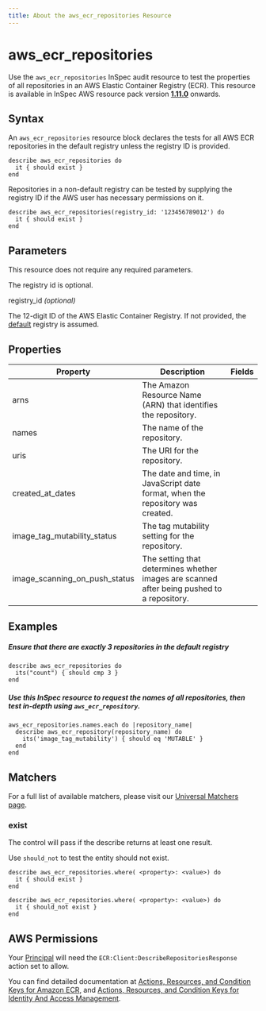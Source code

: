 ```yaml
---
title: About the aws_ecr_repositories Resource
---
```


# aws\_ecr\_repositories

Use the `aws_ecr_repositories` InSpec audit resource to test the properties of all repositories in an AWS Elastic Container Registry (ECR).
This resource is available in InSpec AWS resource pack version **[1.11.0](https://github.com/inspec/inspec-aws/releases/tag/v1.11.0)** onwards.

## Syntax

An `aws_ecr_repositories` resource block declares the tests for all AWS ECR repositories in the default registry unless the registry ID is provided.

    describe aws_ecr_repositories do
      it { should exist }
    end

Repositories in a non-default registry can be tested by supplying the registry ID if the AWS user has necessary permissions on it.  

    describe aws_ecr_repositories(registry_id: '123456789012') do
      it { should exist }
    end

## Parameters

This resource does not require any required parameters.

The registry id is optional.

registry_id _(optional)_

The 12-digit ID of the AWS Elastic Container Registry. If not provided, the [default](https://docs.aws.amazon.com/AmazonECR/latest/APIReference/API_DescribeRepositories.html) registry is assumed.  

## Properties

| Property | Description | Fields |
| --- | --- | --- |
|arns                                 | The Amazon Resource Name (ARN) that identifies the repository.|
|names                                | The name of the repository.|
|uris                                 | The URI for the repository. |
|created\_at\_dates                   | The date and time, in JavaScript date format, when the repository was created. |
|image\_tag\_mutability\_status       | The tag mutability setting for the repository. |
|image\_scanning\_on\_push\_status    | The setting that determines whether images are scanned after being pushed to a repository. |


## Examples

##### Ensure that there are exactly 3 repositories in the default registry
    describe aws_ecr_repositories do
      its("count") { should cmp 3 }
    end
    
##### Use this InSpec resource to request the names of all repositories, then test in-depth using `aws_ecr_repository`.

    aws_ecr_repositories.names.each do |repository_name|
      describe aws_ecr_repository(repository_name) do
        its('image_tag_mutability') { should eq 'MUTABLE' }
      end
    end
    
## Matchers

For a full list of available matchers, please visit our [Universal Matchers page](https://www.inspec.io/docs/reference/matchers/). 

### exist

The control will pass if the describe returns at least one result.

Use `should_not` to test the entity should not exist.

    describe aws_ecr_repositories.where( <property>: <value>) do
      it { should exist }
    end
      
    describe aws_ecr_repositories.where( <property>: <value>) do
      it { should_not exist }
    end
        
## AWS Permissions

Your [Principal](https://docs.aws.amazon.com/IAM/latest/UserGuide/intro-structure.html#intro-structure-principal) will need the `ECR:Client:DescribeRepositoriesResponse` action set to allow.

You can find detailed documentation at [Actions, Resources, and Condition Keys for Amazon ECR](https://docs.aws.amazon.com/AmazonECR/latest/APIReference/API_Operations.html), and [Actions, Resources, and Condition Keys for Identity And Access Management](https://docs.aws.amazon.com/IAM/latest/UserGuide/list_identityandaccessmanagement.html).
